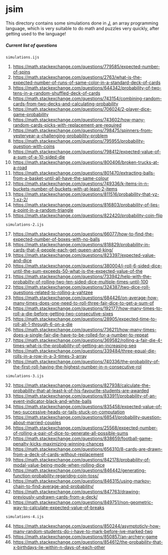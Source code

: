 jsim
====

This directory contains some simulations done in [J](http://jsoftware.com/), an array programming language, which is very suitable to do math and puzzles very quickly, after getting used to the language!

##### Current list of questions

   `simulations.ijs`

1. https://math.stackexchange.com/questions/779585/expected-number-of-spins
2. https://math.stackexchange.com/questions/2763/what-is-the-expected-number-of-runs-of-same-color-in-a-standard-deck-of-cards
3. https://math.stackexchange.com/questions/644342/probability-of-two-tens-in-a-random-shuffled-deck-of-cards
4. https://math.stackexchange.com/questions/743154/combining-random-cards-from-two-decks-and-calculating-probability   
5. https://math.stackexchange.com/questions/706024/2-player-dice-game-probability
6. https://math.stackexchange.com/questions/743602/how-many-random-cards-picks-with-replacement-are-required
7. https://math.stackexchange.com/questions/798475/spinners-from-yesteryear-a-challenging-probability-problem
8. https://math.stackexchange.com/questions/795955/probability-question-with-coins
9. https://math.stackexchange.com/questions/798412/expected-value-of-a-sum-of-a-10-sided-die
10. https://math.stackexchange.com/questions/800406/broken-trucks-at-a-road
11. https://math.stackexchange.com/questions/801470/extracting-balls-from-a-basket-until-all-have-the-same-colour
12. https://math.stackexchange.com/questions/749336/k-items-in-n-buckets-number-of-buckets-with-at-least-2-items
13. https://math.stackexchange.com/questions/811516/probability-that-yz-1-xz-2/   
15. https://math.stackexchange.com/questions/816803/probability-of-lies-a-point-in-a-random-triangle
16. https://math.stackexchange.com/questions/822420/probability-coin-flip

   `simulations-2.ijs`

17. https://math.stackexchange.com/questions/66077/how-to-find-the-expected-number-of-boxes-with-no-balls
18. https://math.stackexchange.com/questions/818829/probability-in-cards-that-4-people-each-get-queen-and-king/
19. https://math.stackexchange.com/questions/823397/expected-value-and-dice
20. https://math.stackexchange.com/questions/380004/i-roll-6-sided-dice-until-the-sum-exceeds-50-what-is-the-expected-value-of-the
21. https://math.stackexchange.com/questions/733942/help-with-the-probabilty-of-rolling-two-ten-sided-dice-multiple-times-until-100
22. https://math.stackexchange.com/questions/324387/two-dice-roll-questions-related-to-rolling-a-yahtzee
23. https://math.stackexchange.com/questions/684426/on-average-how-many-times-does-one-need-to-roll-three-fair-dice-to-get-a-sum-of
24. https://math.stackexchange.com/questions/192177/how-many-times-to-roll-a-die-before-getting-two-consecutive-sixes
26. https://math.stackexchange.com/questions/28905/expected-time-to-roll-all-1-through-6-on-a-die
28. https://math.stackexchange.com/questions/736211/how-many-times-does-a-single-fair-die-have-to-be-rolled-for-a-number-to-repeat
29. https://math.stackexchange.com/questions/369582/rolling-a-fair-die-4-times-what-is-the-probability-of-getting-an-increasing-seq
30. https://math.stackexchange.com/questions/339484/three-equal-die-rolls-in-a-row-in-a-3-times-3-array
31. https://math.stackexchange.com/questions/740336/the-probability-of-the-first-roll-having-the-highest-number-in-n-consecutive-rol


   `simulations-3.ijs`

32. https://math.stackexchange.com/questions/827938/calculate-the-probability-that-at-least-k-of-his-favourite-students-are-awarded   
33. https://math.stackexchange.com/questions/833911/probability-of-an-event-indicator-black-and-white-balls
34. https://math.stackexchange.com/questions/835458/expected-value-of-two-successive-heads-or-tails-stuck-on-computation
35. https://math.stackexchange.com/questions/68541/probability-question-about-married-couples
36. https://math.stackexchange.com/questions/25568/expected-number-of-rolling-a-pair-of-dice-to-generate-all-possible-sums
37. https://math.stackexchange.com/questions/838659/football-game-penalty-kicks-maximizing-winning-chances
38. https://math.stackexchange.com/questions/656310/8-cards-are-drawn-from-a-deck-of-cards-without-replacement
39. https://math.stackexchange.com/questions/842178/probability-of-modal-value-being-mode-when-rolling-dice
40. https://math.stackexchange.com/questions/846442/generating-function-probability-regaridng-coin-toss/
41. https://math.stackexchange.com/questions/846315/using-markov-chain-to-find-average-and-probability/
42. https://math.stackexchange.com/questions/847763/drawing-previously-undrawn-cards-from-a-deck/
43. https://math.stackexchange.com/questions/849751/non-geometric-way-to-calculate-expected-value-of-breaks

   `simulations-4.ijs`

44. https://math.stackexchange.com/questions/850244/asymptoticly-how-many-random-students-do-i-have-to-mark-before-ive-marked-two
45. https://math.stackexchange.com/questions/850857/an-archery-game
46. https://math.stackexchange.com/questions/854612/the-probability-that-x-birthdays-lie-within-n-days-of-each-other
